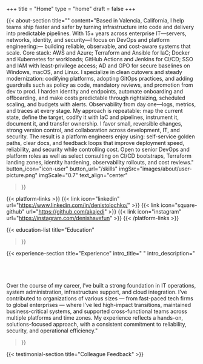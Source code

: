 +++
title =  "Home"
type = "home"
draft = false
+++



{{< about-section
    title=""
    content="Based in Valencia, California, I help teams ship faster and safer by turning infrastructure into code and delivery into predictable pipelines. With 15+ years across enterprise IT—servers, networks, identity, and security—I focus on DevOps and platform engineering:— building reliable, observable, and cost-aware systems that scale. Core stack: AWS and Azure; Terraform and Ansible for IaC; Docker and Kubernetes for workloads; GitHub Actions and Jenkins for CI/CD; SSO and IAM with least-privilege access; AD and GPO for secure baselines on Windows, macOS, and Linux. I specialize in clean cutovers and steady modernization: codifying platforms, adopting GitOps practices, and adding guardrails such as policy as code, mandatory reviews, and promotion from dev to prod. I harden identity and endpoints, automate onboarding and offboarding, and make costs predictable through rightsizing, scheduled scaling, and budgets with alerts. Observability from day one—logs, metrics, and traces at every stage. My approach is repeatable: map the current state, define the target, codify it with IaC and pipelines, instrument it, document it, and transfer ownership. I favor small, reversible changes, strong version control, and collaboration across development, IT, and security. The result is a platform engineers enjoy using: self-service golden paths, clear docs, and feedback loops that improve deployment speed, reliability, and security while controlling cost. Open to senior DevOps and platform roles as well as select consulting on CI/CD bootstraps, Terraform landing zones, identity hardening, observability rollouts, and cost reviews."
    button_icon="icon-user"
    button_url="/skills"
    imgSrc="images/about/user-picture.png"
    imgScale="0.7"
    text_align="center"
 >}}
 
{{< platform-links >}}
	{{< link icon="linkedin" url="https://www.linkedin.com/in/denistolochko/" >}}
	{{< link icon="square-github" url="https://github.com/akajedi" >}}
	{{< link icon="instagram" url="https://instagram.com/denishavefun" >}}
{{< /platform-links >}}

{{< education-list
    title="Education" 
>}}

{{< experience-section
    title="Experience"
    intro_title=" "
    intro_description="</br></br></br></br></br>Over the course of my career, I’ve built a strong foundation in IT operations, system administration, infrastructure support, and cloud integration. I’ve contributed to organizations of various sizes — from fast-paced tech firms to global enterprises — where I’ve led high-impact transitions, maintained business-critical systems, and supported cross-functional teams across multiple platforms and time zones. My experience reflects a hands-on, solutions-focused approach, with a consistent commitment to reliability, security, and operational efficiency."
>}}


{{< testimonial-section
    title="Colleague Feedback" >}}

